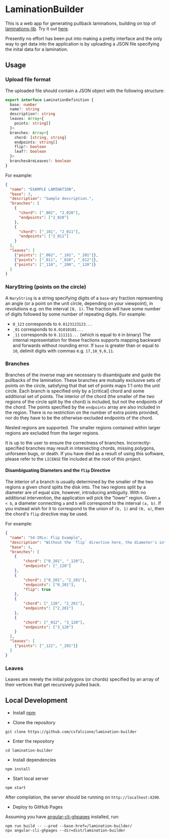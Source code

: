 # LaminationBuilder
This is a web app for generating pullback laminations, building on top of <a href="https://github.com/csfalcione/laminations-lib">laminations-lib</a>. Try it out <a href="https://csfalcione.github.io/lamination-builder">here</a>.

Presently no effort has been put into making a pretty interface and the only way to get data into the application is by uploading a JSON file specifying the inital data for a lamination.

## Usage

### Upload file format
The uploaded file should contain a JSON object with the following structure:
```typescript
export interface LaminationDefinition {
  base: number
  name?: string
  description?: string
  leaves: Array<{
    points: string[]
  }>
  branches: Array<{
    chord: [string, string]
    endpoints: string[]
    flip?: boolean
    leaf?: boolean
  }>
  branchesAreLeaves?: boolean
}
```

For example:
```json
{
  "name": "EXAMPLE LAMINATION",
  "base": 3,
  "description": "Sample description.",
  "branches": [
    {
      "chord": ["_002", "2_020"],
      "endpoints": ["2_020"]
    },
    {
      "chord": ["_101", "2_011"],
      "endpoints": ["2_011"]
    }
  ],
  "leaves": [
    {"points": ["_002", "_101", "_201"]},
    {"points": ["_011", "_020", "_012"]},
    {"points": ["_110", "_200", "_120"]}
  ]
}
```


### NaryString (points on the circle)
A `NaryString` is a string specifying digits of a `base`-ary fraction representing an angle (or a point on the unit circle, depending on your viewpoint), in revolutions e.g. on the interval `[0, 1)`. The fraction will have some number of digits followed by some number of repeating digits. For example:
- `0_123` corresponds to `0.0123123123...`
- `_01` corresponds to `0.01010101...`
- `_11` corresponds to `0.111111...` (which is equal to `0` in binary)
The internal representation for these fractions supports mapping backward and forwards without rounding error. If `base` is greater than or equal to `10`, delimit digits with commas e.g. `17,10_9,0,11`.

### Branches
Branches of the inverse map are necessary to disambiguate and guide the pullbacks of the lamination. These branches are mutually exclusive sets of points on the circle, satisfying that that set of points maps 1:1 onto the unit circle. Each branch is specified only by a [critical] chord and some additional set of points. The interior of the chord (the smaller of the two regions of the circle split by the chord) is included, but not the endpoints of the chord. The points specified by the `endpoints` array are also included in the region. There is no restriction on the number of extra points provided, nor do they have to be the otherwise-excluded endpoints of the chord.

Nested regions are supported. The smaller regions contained within larger regions are excluded from the larger regions.

It is up to the user to ensure the correctness of branches. Incorrectly-specified branches may result in intersecting chords, missing polygons, unforseen bugs, or death. If you have died as a result of using this software, please refer to the `LICENSE` file included at the root of this project.


#### Disambiguating Diameters and the `flip` Directive
The interior of a branch is usually determined by the smaller of the two regions a given chord splits the disk into. The two regions split by a diameter are of equal size, however, introducing ambiguity. With no additional intervention, the application will pick the "lower" region. Given `a < b`, a diameter connecting `a` and `b` will correspond to the interval `(a, b)`. If you instead wish for it to correspond to the union of `(b, 1)` and `(0, a)`, then the chord's `flip` directive may be used.

For example:
```json
{
  "name": "S4-IRLx: Flip Example",
  "description": "Without the `flip` directive here, the diameter's interior region would redundantly include the two touching smaller chords. Though in this case, the diameter could be excluded entirely at the expense of it not being rendered, relying on the app's ability to infer the last branch.",
  "base": 4,
  "branches": [
    {
        "chord": ["0_201", "_120"],
        "endpoints": ["_120"]
    },
    {
        "chord": ["0_201", "2_201"],
        "endpoints": ["0_201"],
        "flip": true
    },
    {
        "chord": ["_120", "2_201"],
        "endpoints": ["2_201"]
    },
    {
        "chord": ["_012", "3_120"],
        "endpoints": ["3_120"]
    }
  ],
  "leaves": [
    {"points": ["_122", "_201"]}
  ]
}
```


### Leaves
Leaves are merely the initial polygons (or chords) specified by an array of their vertices that get recursively pulled back.

## Local Development

- Install <a href="https://www.npmjs.com/get-npm">npm</a>

- Clone the repository
```
git clone https://github.com/csfalcione/lamination-builder
```

- Enter the repository
```
cd lamination-builder
```

- Install dependencies
```
npm install
```

- Start local server
```
npm start
```
After compilation, the server should be running on `http://localhost:4200`.

- Deploy to GitHub Pages

Assuming you have <a href="https://github.com/angular-schule/angular-cli-ghpages/blob/master/docs/README_standalone.md">angular-cli-ghpages</a> installed, run:
```
npm run build -- --prod --base-href=/lamination-builder/
npx angular-cli-ghpages --dir=dist/lamination-builder
```

